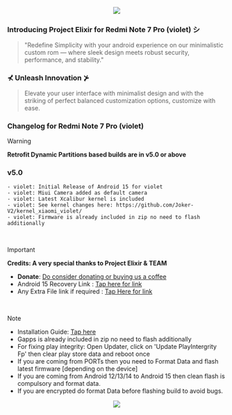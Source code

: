 
<p align="center">
  <img src="https://i.imgur.com/irnHU8d.png" />
</p>

### Introducing Project Elixir for Redmi Note 7 Pro (violet) シ
> <p>"Redefine Simplicity with your android experience on our minimalistic custom rom — where sleek design meets robust security, performance, and stability."</p>

### ⊀ Unleash Innovation ⊁

> Elevate your user interface with minimalist design and with the striking of perfect balanced customization options, customize with ease.

### Changelog for Redmi Note 7 Pro (violet)

> [!Warning]
> **Retrofit Dynamic Partitions based builds are in v5.0 or above**

### v5.0 
```
- violet: Initial Release of Android 15 for violet
- violet: Miui Camera added as default camera
- violet: Latest Xcalibur kernel is included
- violet: See kernel changes here: https://github.com/Joker-V2/kernel_xiaomi_violet/
- violet: Firmware is already included in zip no need to flash additionally
```

<br>

> [!Important]
> **Credits: A very special thanks to Project Elixir & TEAM**
> * **Donate**: [Do consider donating or buying us a coffee](https://projectelixiros.com/donate)
> * Android 15 Recovery Link : [Tap here for link](https://projectelixiros.com/download)
> * Any Extra File link if required : [Tap Here for link](https://sourceforge.net/projects/project-elixir/files/fifteen)

<br>

> [!Note]
> * Installation Guide: [Tap here](https://projectelixiros.com/download)
> * Gapps is already included in zip no need to flash additionally
> * For fixing play integrity: Open Updater, click on 'Update PlayIntergrity Fp' then clear play store data and reboot once
> * If you are coming from PORTs then you need to Format Data and flash latest firmware [depending on the device]
> * If you are coming from Android 12/13/14 to Android 15 then clean flash is compulsory and format data.
> * If you are encrypted do format Data before flashing build to avoid bugs.

<p align="center">
  <img src="https://i.imgur.com/bETSPlo.png" />
</p>
